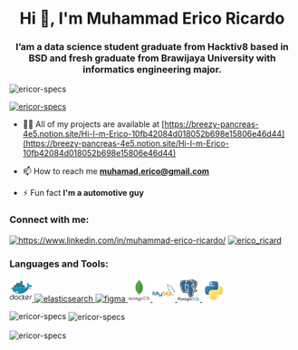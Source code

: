 <h1 align="center">Hi 👋, I'm Muhammad Erico Ricardo</h1>
<h3 align="center">I’am a data science student graduate from Hacktiv8 based in BSD and fresh graduate from Brawijaya University with informatics engineering major.</h3>

<p align="left"> <img src="https://komarev.com/ghpvc/?username=ericor-specs&label=Profile%20views&color=0e75b6&style=flat" alt="ericor-specs" /> </p>

<p align="left"> <a href="https://github.com/ryo-ma/github-profile-trophy"><img src="https://github-profile-trophy.vercel.app/?username=ericor-specs" alt="ericor-specs" /></a> </p>

- 👨‍💻 All of my projects are available at [https://breezy-pancreas-4e5.notion.site/Hi-I-m-Erico-10fb42084d018052b698e15806e46d44](https://breezy-pancreas-4e5.notion.site/Hi-I-m-Erico-10fb42084d018052b698e15806e46d44)

- 📫 How to reach me **muhamad.erico@gmail.com**

- ⚡ Fun fact **I'm a automotive guy**

<h3 align="left">Connect with me:</h3>
<p align="left">
<a href="https://linkedin.com/in/https://www.linkedin.com/in/muhammad-erico-ricardo/" target="blank"><img align="center" src="https://raw.githubusercontent.com/rahuldkjain/github-profile-readme-generator/master/src/images/icons/Social/linked-in-alt.svg" alt="https://www.linkedin.com/in/muhammad-erico-ricardo/" height="30" width="40" /></a>
<a href="https://instagram.com/erico_ricard" target="blank"><img align="center" src="https://raw.githubusercontent.com/rahuldkjain/github-profile-readme-generator/master/src/images/icons/Social/instagram.svg" alt="erico_ricard" height="30" width="40" /></a>
</p>

<h3 align="left">Languages and Tools:</h3>
<p align="left"> <a href="https://www.docker.com/" target="_blank" rel="noreferrer"> <img src="https://raw.githubusercontent.com/devicons/devicon/master/icons/docker/docker-original-wordmark.svg" alt="docker" width="40" height="40"/> </a> <a href="https://www.elastic.co" target="_blank" rel="noreferrer"> <img src="https://www.vectorlogo.zone/logos/elastic/elastic-icon.svg" alt="elasticsearch" width="40" height="40"/> </a> <a href="https://www.figma.com/" target="_blank" rel="noreferrer"> <img src="https://www.vectorlogo.zone/logos/figma/figma-icon.svg" alt="figma" width="40" height="40"/> </a> <a href="https://www.mongodb.com/" target="_blank" rel="noreferrer"> <img src="https://raw.githubusercontent.com/devicons/devicon/master/icons/mongodb/mongodb-original-wordmark.svg" alt="mongodb" width="40" height="40"/> </a> <a href="https://www.mysql.com/" target="_blank" rel="noreferrer"> <img src="https://raw.githubusercontent.com/devicons/devicon/master/icons/mysql/mysql-original-wordmark.svg" alt="mysql" width="40" height="40"/> </a> <a href="https://www.postgresql.org" target="_blank" rel="noreferrer"> <img src="https://raw.githubusercontent.com/devicons/devicon/master/icons/postgresql/postgresql-original-wordmark.svg" alt="postgresql" width="40" height="40"/> </a> <a href="https://www.python.org" target="_blank" rel="noreferrer"> <img src="https://raw.githubusercontent.com/devicons/devicon/master/icons/python/python-original.svg" alt="python" width="40" height="40"/> </a> </p>

<p><img align="left" src="https://github-readme-stats.vercel.app/api/top-langs?username=ericor-specs&show_icons=true&locale=en&layout=compact" alt="ericor-specs" /></p>

<p>&nbsp;<img align="center" src="https://github-readme-stats.vercel.app/api?username=ericor-specs&show_icons=true&locale=en" alt="ericor-specs" /></p>

<p><img align="center" src="https://github-readme-streak-stats.herokuapp.com/?user=ericor-specs&" alt="ericor-specs" /></p>
